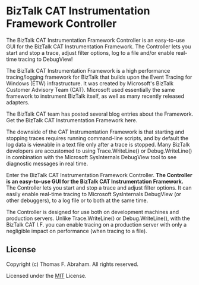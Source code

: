 # BizTalk CAT Instrumentation Framework Controller
The BizTalk CAT Instrumentation Framework Controller is an easy-to-use GUI for the BizTalk CAT Instrumentation Framework. The Controller lets you start and stop a trace, adjust filter options, log to a file and/or enable real-time tracing to DebugView!

The BizTalk CAT Instrumentation Framework is a high performance tracing/logging framework for BizTalk that builds upon the Event Tracing for Windows (ETW) infrastructure. It was created by Microsoft's BizTalk Customer Advisory Team (CAT). Microsoft used essentially the same framework to instrument BizTalk itself, as well as many recently released adapters.

The BizTalk CAT team has posted several blog entries about the Framework. Get the BizTalk CAT Instrumentation Framework here.

The downside of the CAT Instrumentation Framework is that starting and stopping traces requires running command-line scripts, and by default the log data is viewable in a text file only after a trace is stopped. Many BizTalk developers are accustomed to using Trace.WriteLine() or Debug.WriteLine() in combination with the Microsoft SysInternals DebugView tool to see diagnostic messages in real time.

Enter the BizTalk CAT Instrumentation Framework Controller. **The Controller is an easy-to-use GUI for the BizTalk CAT Instrumentation Framework.** The Controller lets you start and stop a trace and adjust filter options. It can easily enable real-time tracing to Microsoft SysInternals DebugView (or other debuggers), to a log file or to both at the same time.

The Controller is designed for use both on development machines and production servers. Unlike Trace.WriteLine() or Debug.WriteLine(), with the BizTalk CAT I.F. you can enable tracing on a production server with only a negligible impact on performance (when tracing to a file).

## License

Copyright (c) Thomas F. Abraham. All rights reserved.

Licensed under the [MIT](LICENSE.txt) License.
